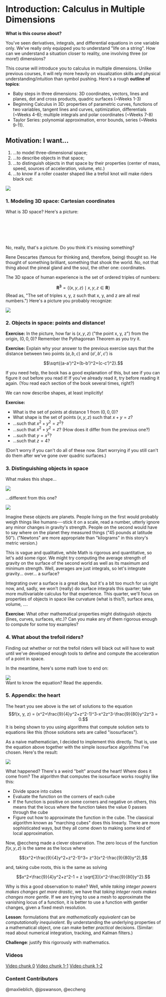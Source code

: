 # Introduction: Calculus in Multiple Dimensions

**What is this course about?**

You've seen derivatives, integrals, and differential equations in one
variable only. We've really only equipped you to understand "life on a
string". How can we understand a situation closer to reality, one involving
three (or more!) dimensions?

This course will introduce you to calculus in multiple dimensions. Unlike
previous courses, it will rely more heavily on visualization skills and
physical understanding/intuition than symbol pushing. Here's a rough
**outline of topics**:

 * Baby steps in three dimensions: 3D coordinates, vectors, lines and
   planes, dot and cross products, quadric surfaces (~Weeks 1-3)
 * Beginning Calculus in 3D: properties of parametric curves, functions of
   two variables, tangent lines and curves, optimization, differentials
   (~Weeks 4-6); multiple integrals and polar coordinates (~Weeks 7-8)
 * Taylor Series: polynomial approximation, error bounds, series
   (~Weeks 9-11).

## Motivation: I want...

1. ...to model three-dimensional space;
2. ...to describe objects in that space;
3. ...to distinguish objects in that space by their properties
   (center of mass, speed, sources of acceleration, volume, etc.)
4. ...to know if a roller coaster shaped like a trefoil knot will make riders
   black out:
   
<div id="trefoil">
  <img src="media/lecture-1-trefoil.png"></img>
</div>
<script type="text/javascript">
//<![CDATA[
(function() {
    var scene = new MathScene("trefoil");
    var trefoilFunc = function(t) {
          var t2, t3;
          t2 = t + t;
          t3 = t2 + t;
          return 41 * Math.cos(t) - 18 * Math.sin(t) - 83 * Math.cos(t2)
          - 83 * Math.sin(t2) - 11 * Math.cos(t3) + 27 * Math.sin(t3);
        };
    var trefoilPoint = function(t) {
          var kScale, x, y, z;
          kScale = 0.01;
          x = trefoilFunc(t);
          y = trefoilFunc(6.283185 - t);
          z = trefoilFunc(t - 1.828453);
          return new THREE.Vector3(kScale * x, kScale * y, kScale * z);
        };
    var x = function (t) { return trefoilPoint(t).x; }
    var y = function (t) { return trefoilPoint(t).y; }
    var z = function (t) { return trefoilPoint(t).z; }
    var ppath = new ParametricPathModel(x, y, z, [-4, 4], 1.3);
    ppath.embedInScene(scene);
    scene.animate();
}());
//]]>
</script>

### 1. Modeling 3D space: Cartesian coordinates

What is 3D space? Here's a picture:
<br><br><br></br></br></br>

No, really, that's a picture. Do you think it's missing something?

Rene Descartes (famous for thinking and, therefore, being) thought so. He
thought of something brilliant, something that shook the world. No,
not that thing about the pineal gland and the soul, the other one:
coordinates.

The 3D space of human experience is the set of ordered triples of numbers:

$$\mathbf{R^3}=\{(x,y,z) \mid x,y,z\in\mathbf{R}\}$$
(Read as, "The set of triples x, y, z such that x, y, and z are all real
numbers.") Here's a picture you probably recognize:

![](media/cartesian.png)

### 2. Objects in space: points and distance!

**Exercise:** In the picture, how far is $(x, y, z)$ ("the point x, y, z")
from the origin, $(0, 0, 0)$? Remember the Pythagorean Theorem as you try
it.

**Exercise:** Explain why your answer to the previous exercise says that the
distance between two points $(a,b,c)$ and $(a',b',c')$ is

$$\sqrt{(a-a')^2+(b-b')^2+(c-c')^2}.$$

If you need help, the book has a good explanation of this, but see if you
can figure it out before you read it! If you've already read it, try
before reading it again. (You read each section of the book several times,
right?)

We can now describe shapes, at least implicitly!

**Exercise:**

- What is the set of points at distance 1 from $(0,0,0)$?
- What shape is the set of points $(x,y,z)$ such that $x+y=z$?
- ...such that $x^2+y^2=z^2$?
- ...such that $x^2+y^2=z$? (How does it differ from the previous
  one?)
- ...such that $y=x^2$?
- ...such that $z=4$?

(Don't worry if you can't do all of these now. Start worrying if you still
can't do them after we've gone over quadric surfaces.)

### 3. Distinguishing objects in space

What makes this shape...
<div id="sphere">
  <img src="media/lecture-1-sphere.png"></img>
</div>
<script type="text/javascript">
//<![CDATA[
(function() {
    var scene = new MathScene("sphere");
    var f = function (x, y, z) {
        return x*x + y*y + z*z - 1;
    }
    var mc = new MarchingCubesModel({func: f, xmin: -1.5, xmax: 1.5, ymin: -1.5, ymax: 1.5, zmin: -1.5, zmax: 1.5, resolution: 50});
    mc.embedInScene(scene);
}());
//]]>
</script>

...different from this one?
<div id="ellipsoid">
  <img src="media/lecture-1-ellipsoid.png"></img>
</div>
<script type="text/javascript">
//<![CDATA[
(function() {
    var scene = new MathScene("ellipsoid");
    var f = function (x, y, z) {
        return x*x + 2*y*y + 0.5*z*z - 1;
    }
    var mc = new MarchingCubesModel({func: f, xmin: -2, xmax: 2,
    ymin: -2, ymax: 2, zmin: -2, zmax: 2, resolution: 50});
    mc.embedInScene(scene);
}());
//]]>
</script>

Imagine these objects are planets. People living on the first would probably
weigh things like humans---stick it on a scale, read a number, utterly ignore
any minor changes in gravity's strength. People on the second would have to
say where on the planet they measured things ("45 pounds at latitude 50").
("Newtons" are more appropriate than "kilograms" in this story's metric
version.)

This is vague and qualitative, while Math is rigorous and quantitative, so
let's add some rigor. We might try computing the average strength of gravity
on the surface of the second world as well as its maximum and minimum
strength. Well, averages are just integrals, so let's integrate gravity...
over... a surface?

Integrating over a surface is a great idea, but it's a bit too much for us
right now, and, sadly, we won't (really) do surface integrals this quarter;
take more multivariable calculus for that experience. This quarter, we'll
focus on properties of objects in space like curvature (what is this?),
surface area, volume, ....

**Exercise:** What other mathematical properties might distinguish objects
(lines, curves, surfaces, etc.)? Can you make any of them rigorous enough
to compute for some toy examples?

### 4. What about the trefoil riders?

Finding out whether or not the trefoil riders will black out will have
to wait until we've developed enough tools to define and compute the
acceleration of a point in space.

In the meantime, here's some math love to end on:
<div id="heart">
  <img src="media/lecture-1-heart.png"></img>
</div>
<script type="text/javascript">
//<![CDATA[
(function() {
    // polyfill for browsers that don't support Math.cbrt
    var cbrt =  function (x) {
        var y = Math.pow(Math.abs(x), 1/3);
        return x < 0 ? -y : y;
    }

    var cbr = (Math.cbrt === undefined) ? cbrt.toString() : "Math.cbrt";

    var scene = new MathScene("heart");
  
    /*This awful dynamic code rewrite ensures that the right string is passed 
    into the worker so it can properly handle the cube root. Please forgive me.Is it possible that using func.toString() in MathModel when creating the blob for the worker can be improved to avoid this?
    Once everyone has Math.cbrt, we can just do the following:

    var F = function (x, y, z) {
        return x * x + (9/4) * y * y + z * z - 1 - z * Math.cbrt(x * x + (9/80) * y * y);
      };
    */

    var f = "return x * x + (9/4) * y * y + z * z - 1 - z * READYFORACHANGE(x * x + (9/80) * y * y);";
    var funcCode = f.replace("READYFORACHANGE", cbr);
    console.log(funcCode);
    var F = new Function("x", "y", "z", funcCode);
    console.log(F);
    var mc = new MarchingCubesModel({func: F, resolution: 150});
    mc.embedInScene(scene);
}());
//]]>
</script>
Want to know the equation? Read the appendix.

### 5. Appendix: the heart

The heart you see above is the set of solutions to the equation $$f(x, y, z) = (x^2+\frac{9}{4}y^2+z^2-1)^3-x^2z^3-\frac{9}{80}y^2z^3 = 0.$$ It is being shown to you using algorithms that compute solution sets to equations like this (those solutions sets are called "isosurfaces").

As a naive mathematician, I decided to implement this directly. That is, use the equation above together with the simple isosurface algorithms I've chosen. Here's the result: 

<div id="heart-2">
  <img src="media/lecture-1-heart-2.png"></img>
</div>
<script type="text/javascript">
//<![CDATA[
(function() {
    var scene = new MathScene("heart-2");
    var f = function (x, y, z) {
        return Math.pow(x * x + (9/4) * y * y + z * z - 1, 3) - x * x * z * z * z - (9/80) * y * y * z * z * z;
    }
    var mc = new MarchingCubesModel({func: f, resolution: 150});
    mc.embedInScene(scene);
}());
//]]>
</script>

What happened? There's a weird "belt" around the heart! Where does it come from? The algorithm that computes the isosurface works roughly like this:

- Divide space into cubes
- Evaluate the function on the corners of each cube
- If the function is positive on some corners and negative on others, this means that the locus where the function takes the value $0$ passes through the cube
- Figure out how to approximate the function in the cube. The classical algorithm known as "marching cubes" does this linearly. There are more sophisticated ways, but they all come down to making some kind of local approximation.

Now, @eccheng made a clever observation. The zero locus of the function $f(x, y, z)$ is the same as the locus where

$$(x^2+\frac{9}{4}y^2+z^2-1)^3= z^3(x^2-\frac{9}{80}y^2),$$

and, taking cube roots, this is the same as solving

$$x^2+\frac{9}{4}y^2+z^2-1 = z \sqrt[3]{x^2-\frac{9}{80}y^2}.$$

Why is this a good observation to make? Well, while *taking integer powers makes changes get more drastic*, we have that *taking integer roots makes changes more gentle*. If we are trying to use a mesh to approximate the vanishing locus of a function, it is better to use a function with gentler changes, given a fixed mesh resolution.

**Lesson**: formulations that are *mathematically equivalent* can be *computationally inequivalent*. By understanding the underlying properties of a mathematical object, one can make better *practical* decisions. (Similar: read about numerical integration, tracking, and Kalman filters.)

**Challenge**: justify this rigorously with mathematics.

### Videos
[Video chunk 0](http://www.math.washington.edu/~lieblich/Math126/video/0.mp4)
[Video chunk 1-1](http://www.math.washington.edu/~lieblich/Math126/video/1-1.mp4)
[Video chunk 1-2](http://www.math.washington.edu/~lieblich/Math126/video/1-2.mp4)


### Content Contributors
@maxlieblich, @jpswanson, @eccheng
